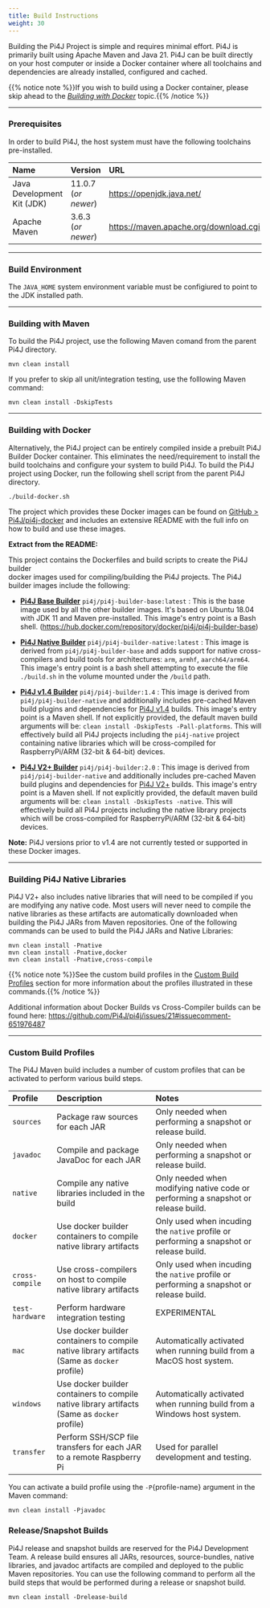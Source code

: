 ```yaml
---
title: Build Instructions
weight: 30
---
```


Building the Pi4J Project is simple and requires minimal effort.  Pi4J is primarily built using Apache Maven and Java 21. 
Pi4J can be built directly on your host computer or inside a Docker container where all toolchains and dependencies are 
already installed, configured and cached.   

{{% notice note %}}If you wish to build using a Docker container, please skip ahead to the 
[_Building with Docker_](#building-with-docker) topic.{{% /notice %}}

---

### Prerequisites

In order to build  Pi4J, the host system must have the following toolchains pre-installed.

| Name                          | Version               | URL                                   |
| :---                          | :---                  | :--                                   |
| Java Development Kit (JDK)    |  11.0.7 (_or newer_)  | https://openjdk.java.net/             |
| Apache Maven                  |  3.6.3 (_or newer_)   | https://maven.apache.org/download.cgi |

---

### Build Environment

The `JAVA_HOME` system environment variable must be configiured to point to the JDK installed path.

---

### Building with Maven

To build the Pi4J project, use the following Maven comand from the parent Pi4J directory.

```
mvn clean install
```

If you prefer to skip all unit/integration testing, use the folllowing Maven command:

```
mvn clean install -DskipTests
```

---

### Building with Docker

Alternatively, the Pi4J project can be entirely compiled inside a prebuilt Pi4J Builder Docker container.  This eliminates the need/requirement to install the build toolchains and configure your system to build Pi4J.  To build the Pi4J project using Docker, run the following shell script from the parent Pi4J directory.

```
./build-docker.sh
```

The project which provides these Docker images can be found on [GitHub > Pi4J/pi4j-docker](https://github.com/Pi4J/pi4j-docker) and includes an extensive README with the full info on how to build and use these images.

**Extract from the README:**

<p>This project contains the Dockerfiles and build scripts to create the Pi4J builder<br>
docker images used for compiling/building the Pi4J projects.  The Pi4J builder images
include the following:</p>
<ul>
<li>
<p><strong><a href="https://hub.docker.com/repository/docker/pi4j/pi4j-builder-base" rel="nofollow">Pi4J Base Builder</a></strong> <code>pi4j/pi4j-builder-base:latest</code> :
This is the base image used by all the other builder images.  It's based on Ubuntu 18.04
with JDK 11 and Maven pre-installed.  This image's entry point is a Bash shell.
(<a href="https://hub.docker.com/repository/docker/pi4j/pi4j-builder-base" rel="nofollow">https://hub.docker.com/repository/docker/pi4j/pi4j-builder-base</a>)</p>
</li>
<li>
<p><strong><a href="https://hub.docker.com/repository/docker/pi4j/pi4j-builder-native" rel="nofollow">Pi4J Native Builder</a></strong> <code>pi4j/pi4j-builder-native:latest</code> :
This image is derived from <code>pi4j/pi4j-builder-base</code> and adds support for native cross-compilers
and build tools for architectures: <code>arm</code>, <code>armhf</code>, <code>aarch64/arm64</code>.  This image's
entry point is a bash shell attempting to execute the file <code>./build.sh</code> in the volume mounted
under the <code>/build</code> path.</p>
</li>
<li>
<p><strong><a href="https://hub.docker.com/repository/docker/pi4j/pi4j-builder:1.4" rel="nofollow">Pi4J v1.4 Builder</a></strong> <code>pi4j/pi4j-builder:1.4</code> :
This image is derived from <code>pi4j/pi4j-builder-native</code> and additionally includes pre-cached Maven
build plugins and dependencies for <a href="http://github.com/Pi4J/pi4j">Pi4J v1.4</a> builds.  This image's
entry point is a Maven shell.  If not explicitly provided, the default maven build arguments will be:
<code>clean install -DskipTests -Pall-platforms</code>.  This will effectively build all Pi4J projects including
the <code>pi4j-native</code> project containing native libraries which will be cross-compiled for RaspberryPi/ARM
(32-bit &amp; 64-bit) devices.</p>
</li>
<li>
<p><strong><a href="https://hub.docker.com/repository/docker/pi4j/pi4j-builder:2.0" rel="nofollow">Pi4J V2+ Builder</a></strong> <code>pi4j/pi4j-builder:2.0</code> :
This image is derived from <code>pi4j/pi4j-builder-native</code> and additionally includes pre-cached Maven
build plugins and dependencies for <a href="http://github.com/Pi4J/pi4j">Pi4J V2+</a> builds.  This image's
entry point is a Maven shell.  If not explicitly provided, the default maven build arguments will be:
<code>clean install -DskipTests -native</code>.  This will effectively build all Pi4J projects including
the native library projects which will be cross-compiled for RaspberryPi/ARM (32-bit &amp; 64-bit) devices.</p>
</li>
</ul>
<p><strong>Note:</strong> Pi4J versions prior to v1.4 are not currently tested or supported in these Docker images.</p>

---

### Building Pi4J Native Libraries

Pi4J V2+ also includes native libraries that will need to be compiled if you are modifying any native code.  Most users will never need to compile the native libraries as these artifacts are automatically downloaded  when building the Pi4J JARs from Maven repositories. One of the following commands can be used to build the Pi4J JARs and Native Libraries:

```
mvn clean install -Pnative
mvn clean install -Pnative,docker
mvn clean install -Pnative,cross-compile
```

{{% notice note %}}See the custom build profiles in the [Custom Build Profiles](#custom-build-profiles) section for 
more information about the profiles illustrated in these commands.{{% /notice %}}

Additional information about Docker Builds vs Cross-Compiler builds can be found here:
https://github.com/Pi4J/pi4j/issues/21#issuecomment-651976487

---

### Custom Build Profiles

The Pi4J Maven build includes a number of custom profiles that can be activated to perform various build steps.

| Profile           | Description                                                           | Notes                                                             |
| :---              | :---                                                                  | :---                                                              |
| `sources`         |  Package raw sources for each JAR                                     |  Only needed when performing a snapshot or release build.         |
| `javadoc`         |  Compile and package JavaDoc for each JAR                             |  Only needed when performing a snapshot or release build.         |
| `native`          |  Compile any native libraries included in the build                   |  Only needed when modifying native code or performing a snapshot or release build. |
| `docker`          |  Use docker builder containers to compile native library artifacts    |  Only used when incuding the `native` profile or performing a snapshot or release build. |
| `cross-compile`   |  Use cross-compilers on host to compile native library artifacts      | Only used when incuding the `native` profile or performing a snapshot or release build. |
| `test-hardware`   |  Perform hardware integration testing                                 | EXPERIMENTAL                                                      |
| `mac`             |  Use docker builder containers to compile native library artifacts (Same as `docker` profile)  | Automatically activated when running build from a MacOS host system. |
| `windows`         |  Use docker builder containers to compile native library artifacts (Same as `docker` profile)  | Automatically activated when running build from a Windows host system. |
| `transfer`        |  Perform SSH/SCP file transfers for each JAR to a remote Raspberry Pi  | Used for parallel development and testing.                       |

You can activate a build profile using the `-P`{profile-name} argument in the Maven command:

```
mvn clean install -Pjavadoc
```

### Release/Snapshot Builds

Pi4J release and snapshot builds are reserved for the Pi4J Development Team.  A release build ensures all JARs, resources, source-bundles, native libraries, and javadoc artifacts are compiled and deployed to the public Maven repositories.  You can use the following command to perform all the build steps that would be performed during a release or snapshot build.

```
mvn clean install -Drelease-build
```



